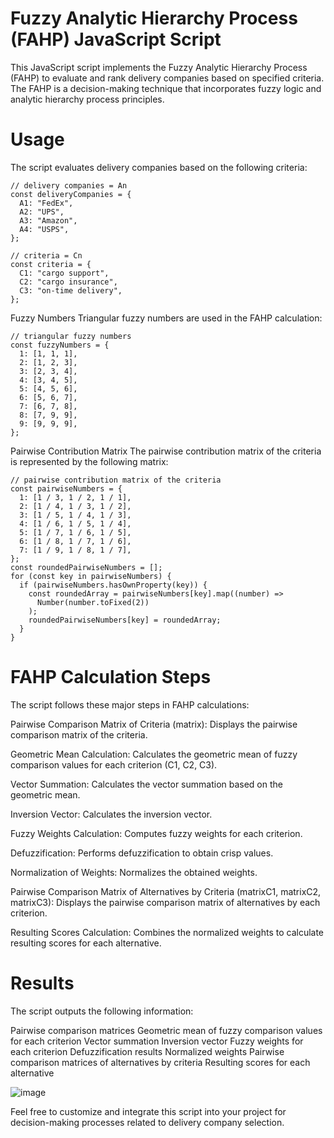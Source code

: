 # Fuzzy Analytic Hierarchy Process (FAHP) JavaScript Script

This JavaScript script implements the Fuzzy Analytic Hierarchy Process (FAHP) to evaluate and rank delivery companies based on specified criteria. 
The FAHP is a decision-making technique that incorporates fuzzy logic and analytic hierarchy process principles.

# Usage
The script evaluates delivery companies based on the following criteria:
```
// delivery companies = An
const deliveryCompanies = {
  A1: "FedEx",
  A2: "UPS",
  A3: "Amazon",
  A4: "USPS",
};

// criteria = Cn
const criteria = {
  C1: "cargo support",
  C2: "cargo insurance",
  C3: "on-time delivery",
};
```
Fuzzy Numbers
Triangular fuzzy numbers are used in the FAHP calculation:
```
// triangular fuzzy numbers
const fuzzyNumbers = {
  1: [1, 1, 1],
  2: [1, 2, 3],
  3: [2, 3, 4],
  4: [3, 4, 5],
  5: [4, 5, 6],
  6: [5, 6, 7],
  7: [6, 7, 8],
  8: [7, 9, 9],
  9: [9, 9, 9],
};
```
Pairwise Contribution Matrix
The pairwise contribution matrix of the criteria is represented by the following matrix:
```
// pairwise contribution matrix of the criteria
const pairwiseNumbers = {
  1: [1 / 3, 1 / 2, 1 / 1],
  2: [1 / 4, 1 / 3, 1 / 2],
  3: [1 / 5, 1 / 4, 1 / 3],
  4: [1 / 6, 1 / 5, 1 / 4],
  5: [1 / 7, 1 / 6, 1 / 5],
  6: [1 / 8, 1 / 7, 1 / 6],
  7: [1 / 9, 1 / 8, 1 / 7],
};
const roundedPairwiseNumbers = [];
for (const key in pairwiseNumbers) {
  if (pairwiseNumbers.hasOwnProperty(key)) {
    const roundedArray = pairwiseNumbers[key].map((number) =>
      Number(number.toFixed(2))
    );
    roundedPairwiseNumbers[key] = roundedArray;
  }
}
```

# FAHP Calculation Steps
The script follows these major steps in FAHP calculations:

Pairwise Comparison Matrix of Criteria (matrix): Displays the pairwise comparison matrix of the criteria.

Geometric Mean Calculation: Calculates the geometric mean of fuzzy comparison values for each criterion (C1, C2, C3).

Vector Summation: Calculates the vector summation based on the geometric mean.

Inversion Vector: Calculates the inversion vector.

Fuzzy Weights Calculation: Computes fuzzy weights for each criterion.

Defuzzification: Performs defuzzification to obtain crisp values.

Normalization of Weights: Normalizes the obtained weights.

Pairwise Comparison Matrix of Alternatives by Criteria (matrixC1, matrixC2, matrixC3): Displays the pairwise comparison matrix of alternatives by each criterion.

Resulting Scores Calculation: Combines the normalized weights to calculate resulting scores for each alternative.

# Results
The script outputs the following information:

Pairwise comparison matrices
Geometric mean of fuzzy comparison values for each criterion
Vector summation
Inversion vector
Fuzzy weights for each criterion
Defuzzification results
Normalized weights
Pairwise comparison matrices of alternatives by criteria
Resulting scores for each alternative

![image](https://github.com/VladyslavMiliev/fuzzy-analytical-hierarchy-process/assets/84059723/d287b08f-bae9-4640-aaec-1a4a225a63d5)

Feel free to customize and integrate this script into your project for decision-making processes related to delivery company selection.
